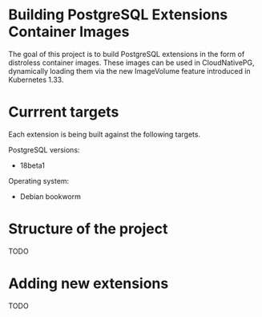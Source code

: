 # Building PostgreSQL Extensions Container Images

The goal of this project is to build PostgreSQL extensions in the form of
distroless container images. These images can be used in CloudNativePG,
dynamically loading them via the new ImageVolume feature introduced in
Kubernetes 1.33.

# Currrent targets

Each extension is being built against the following targets.

PostgreSQL versions:
- 18beta1

Operating system:
- Debian bookworm

# Structure of the project

TODO

# Adding new extensions

TODO
